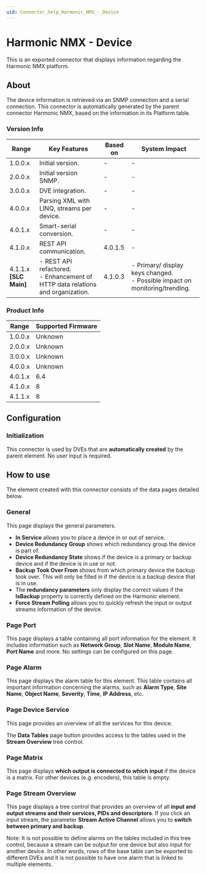 ```yaml
---
uid: Connector_help_Harmonic_NMX_-_Device
---
```


# Harmonic NMX - Device

This is an exported connector that displays information regarding the Harmonic NMX platform.

## About

The device information is retrieved via an SNMP connection and a serial connection. This connector is automatically generated by the parent connector Harmonic NMX, based on the information in its Platform table.

### Version Info

| Range | Key Features | Based on | System Impact |
|--|--|--|--|
| 1.0.0.x | Initial version. | - | - |
| 2.0.0.x | Initial version SNMP. | - | - |
| 3.0.0.x | DVE integration. | - | - |
| 4.0.0.x | Parsing XML with LINQ, streams per device. | - | - |
| 4.0.1.x | Smart-serial conversion. | - | - |
| 4.1.0.x | REST API communication. | 4.0.1.5 | - |
| 4.1.1.x **[SLC Main]** | - REST API refactored. <br>- Enhancement of HTTP data relations and organization. | 4.1.0.3 | - Primary/ display keys changed. <br>- Possible impact on monitoring/trending. |

### Product Info

| Range     | Supported Firmware     |
|-----------|------------------------|
| 1.0.0.x   | Unknown                |
| 2.0.0.x   | Unknown                |
| 3.0.0.x   | Unknown                |
| 4.0.0.x   | Unknown                |
| 4.0.1.x   | 6.4                    |
| 4.1.0.x   | 8                      |
| 4.1.1.x   | 8                      |

## Configuration

### Initialization

This connector is used by DVEs that are **automatically created** by the parent element. No user input is required.

## How to use

The element created with this connector consists of the data pages detailed below.

### General

This page displays the general parameters.

- **In Service** allows you to place a device in or out of service.
- **Device Redundancy Group** shows which redundancy group the device is part of.
- **Device Redundancy State** shows if the device is a primary or backup device and if the device is in use or not.
- **Backup Took Over From** shows from which primary device the backup took over. This will only be filled in if the device is a backup device that is in use.
- The **redundancy parameters** only display the correct values if the **IsBackup** property is correctly defined on the Harmonic element.
- **Force Stream Polling** allows you to quickly refresh the input or output streams information of the device.

### Page Port

This page displays a table containing all port information for the element. It includes information such as **Network Group**, **Slot Name**, **Module Name**, **Port Name** and more. No settings can be configured on this page.

### Page Alarm

This page displays the alarm table for this element. This table contains all important information concerning the alarms, such as **Alarm Type**, **Site Name**, **Object Name**, **Severity**, **Time**, **IP Address**, etc.

### Page Device Service

This page provides an overview of all the services for this device.

The **Data Tables** page button provides access to the tables used in the **Stream Overview** tree control.

### Page Matrix

This page displays **which output is connected to which input** if the device is a matrix. For other devices (e.g. encoders), this table is empty.

### Page Stream Overview

This page displays a tree control that provides an overview of all **input and output streams and their services, PIDs and descriptors**. If you click an input stream, the parameter **Stream Active Channel** allows you to **switch between primary and backup**.

Note: It is not possible to define alarms on the tables included in this tree control, because a stream can be output for one device but also input for another device. In other words, rows of the base table can be exported to different DVEs and it is not possible to have one alarm that is linked to multiple elements.
